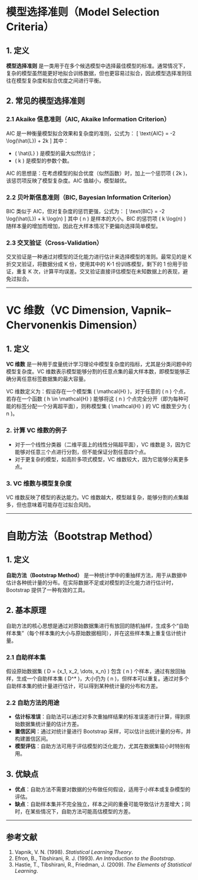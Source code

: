 # 模型选择准则（Model Selection Criteria）

## 1. 定义
**模型选择准则** 是一类用于在多个候选模型中选择最佳模型的标准。通常情况下，复杂的模型虽然能更好地拟合训练数据，但也更容易过拟合，因此模型选择准则往往在模型复杂度和拟合优度之间进行平衡。

## 2. 常见的模型选择准则

### 2.1 Akaike 信息准则（AIC, Akaike Information Criterion）
AIC 是一种衡量模型拟合效果和复杂度的准则，公式为：
\[
\text{AIC} = -2 \log(\hat{L}) + 2k
\]
其中：
- \( \hat{L} \) 是模型的最大似然估计；
- \( k \) 是模型的参数个数。

AIC 的思想是：在考虑模型的拟合优度（似然函数）时，加上一个惩罚项 \( 2k \)，该惩罚项反映了模型复杂度。AIC 值越小，模型越优。

### 2.2 贝叶斯信息准则（BIC, Bayesian Information Criterion）
BIC 类似于 AIC，但对复杂度的惩罚更强，公式为：
\[
\text{BIC} = -2 \log(\hat{L}) + k \log(n)
\]
其中 \( n \) 是样本的大小。BIC 的惩罚项 \( k \log(n) \) 随样本量的增加而增加，因此在大样本情况下更偏向选择简单模型。

### 2.3 交叉验证（Cross-Validation）
交叉验证是一种通过对模型的泛化能力进行估计来选择模型的准则。最常见的是 K 折交叉验证，将数据分成 K 份，使用其中的 K-1 份训练模型，剩下的 1 份用于验证，重复 K 次，计算平均误差。交叉验证直接评估模型在未知数据上的表现，避免过拟合。

---

# VC 维数（VC Dimension, Vapnik–Chervonenkis Dimension）

## 1. 定义
**VC 维数** 是一种用于度量统计学习理论中模型复杂度的指标，尤其是分类问题中的模型复杂度。VC 维数表示模型能够分割的任意点集的最大样本数，即模型能够正确分离任意标签数据集的最大容量。

VC 维数定义为：假设存在一个模型集 \( \mathcal{H} \)，对于任意的 \( n \) 个点，若存在一个函数 \( h \in \mathcal{H} \) 能够将这 \( n \) 个点完全分开（即为每种可能的标签分配一个分离超平面），则称模型集 \( \mathcal{H} \) 的 VC 维数至少为 \( n \)。

### 2. 计算 VC 维数的例子
- 对于一个线性分类器（二维平面上的线性分隔超平面），VC 维数是 3，因为它能够对任意三个点进行分割，但不能保证分割任意四个点。
- 对于更复杂的模型，如高阶多项式模型，VC 维数较大，因为它能够分离更多点。

### 3. VC 维数与模型复杂度
VC 维数反映了模型的表达能力。VC 维数越大，模型越复杂，能够分割的点集越多，但也意味着可能存在过拟合风险。

---

# 自助方法（Bootstrap Method）

## 1. 定义
**自助方法（Bootstrap Method）** 是一种统计学中的重抽样方法，用于从数据中估计各种统计量的分布。在实际数据不足或对模型的泛化能力进行估计时，Bootstrap 提供了一种有效的工具。

## 2. 基本原理
自助方法的核心思想是通过对原始数据集进行有放回的随机抽样，生成多个“自助样本集”（每个样本集的大小与原始数据相同），并在这些样本集上重复估计统计量。

### 2.1 自助样本集
假设原始数据集 \( D = \{x_1, x_2, \dots, x_n\} \) 包含 \( n \) 个样本，通过有放回抽样，生成一个自助样本集 \( D^* \)，大小仍为 \( n \)，但样本可以重复。通过对多个自助样本集的统计量进行估计，可以得到某种统计量的分布和方差。

### 2.2 自助方法的用途
- **估计标准误**：自助法可以通过对多次重抽样结果的标准误差进行计算，得到原始数据集统计量的估计方差。
- **置信区间**：通过对统计量进行 Bootstrap 采样，可以估计出统计量的分布，并构建置信区间。
- **模型评估**：自助方法可用于评估模型的泛化能力，尤其在数据集较小时特别有用。

## 3. 优缺点
- **优点**：自助方法不需要对数据的分布做任何假设，适用于小样本或复杂模型的评估。
- **缺点**：自助样本集并不完全独立，样本之间的重叠可能导致估计方差增大；同时，在某些情况下，自助方法可能高估模型的方差。

---

## 参考文献
1. Vapnik, V. N. (1998). *Statistical Learning Theory*.
2. Efron, B., Tibshirani, R. J. (1993). *An Introduction to the Bootstrap*.
3. Hastie, T., Tibshirani, R., Friedman, J. (2009). *The Elements of Statistical Learning*.
